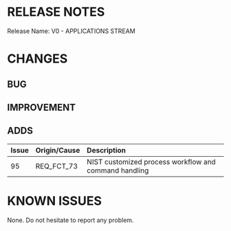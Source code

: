 # RELEASE NOTES

Release Name: V0 - APPLICATIONS STREAM

# CHANGES
## BUG

## IMPROVEMENT

## ADDS
|Issue|Origin/Cause|Description|
|:--|:--|:--|
|95|REQ_FCT_73|NIST customized process workflow and command handling|

# KNOWN ISSUES
None. Do not hesitate to report any problem.
